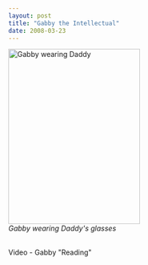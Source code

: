 ```yaml
---
layout: post
title: "Gabby the Intellectual"
date: 2008-03-23
---
```


<img height="350" alt="Gabby wearing Daddy" src="http://www.thepaladinos.com/Portals/thepaladinos/Blog/Files/1/88/P1020495%20(Custom).JPG" width="263" s=""/><br/>
<em>Gabby wearing Daddy's glasses</em>
<div> </div>
<div id="reading">Video - Gabby "Reading"</div>
<script type="text/javascript"> var so = new SWFObject("http://i170.photobucket.com/player.swf?file=http://vid170.photobucket.com/albums/u252/mjpalad/P1020482.flv", "reading", "430", "389", "8", "#EDEBDA"); so.write("reading"); </script>
